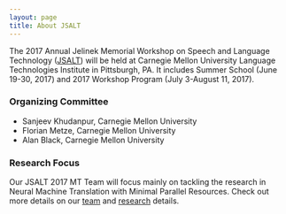 ```yaml
---
layout: page
title: About JSALT
---
```


The 2017 Annual Jelinek Memorial Workshop on Speech and Language Technology ([JSALT](https://www.lti.cs.cmu.edu/2017-jelinek-workshop)) will be held at Carnegie Mellon University Language Technologies Institute in Pittsburgh, PA.
It includes Summer School (June 19-30, 2017) and 2017 Workshop Program (July 3-August 11, 2017). 

### Organizing Committee

* Sanjeev Khudanpur, Carnegie Mellon University
* Florian Metze, Carnegie Mellon University
* Alan Black, Carnegie Mellon University

### Research Focus

Our JSALT 2017 MT Team will focus mainly on tackling the research in Neural Machine Translation with Minimal Parallel Resources. Check out more details on our [team](https://duyvuleo.github.io/ws17mt/team.html) and [research](https://duyvuleo.github.io/ws17mt/research.html) details. 

